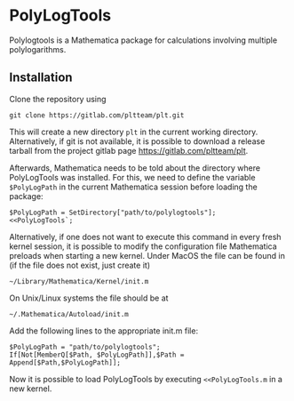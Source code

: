 # PolyLogTools

Polylogtools is a Mathematica package for calculations involving multiple
polylogarithms.

## Installation
Clone the repository using
```
git clone https://gitlab.com/pltteam/plt.git
```
This will create a new directory `plt` in the current working directory.
Alternatively, if git is not available, it is possible to download a release
tarball from the project gitlab page https://gitlab.com/pltteam/plt.


Afterwards, Mathematica needs to be told about the directory where PolyLogTools
was installed. For this, we need to define the variable `$PolyLogPath` in the
current Mathematica session before loading the package:
```
$PolyLogPath = SetDirectory["path/to/polylogtools"];
<<PolyLogTools`;
```

Alternatively, if one does not want to execute this command in every fresh kernel
session, it is possible to modify the configuration file Mathematica preloads when
starting a new kernel.
Under MacOS the file can be found in (if the file does not exist, just create it)
```
~/Library/Mathematica/Kernel/init.m
```
On Unix/Linux systems the file should be at
```
~/.Mathematica/Autoload/init.m
```

Add the following lines to the appropriate init.m file:
```
$PolyLogPath = "path/to/polylogtools";
If[Not[MemberQ[$Path, $PolyLogPath]],$Path = Append[$Path,$PolyLogPath]];
```
Now it is possible to load PolyLogTools by executing `<<PolyLogTools.m` in a new kernel.
